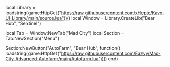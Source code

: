 local Library = loadstring(game:HttpGet("https://raw.githubusercontent.com/xHeptc/Kavo-UI-Library/main/source.lua"))()
local Window = Library.CreateLib("Bear Hub", "Sentinel")

local Tab = Window:NewTab("Mad City")
local Section = Tab:NewSection("Menu")

Section:NewButton("AutoFarm", "Bear Hub", function()
    loadstring(game:HttpGet("https://raw.githubusercontent.com/Eazvy/Mad-City-Advanced-Autofarm/main/Autofarm.lua"))()
end)
